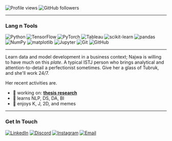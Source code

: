 ![Profile views](https://komarev.com/ghpvc/?username=najwhoas&color=blueviolet)
![GitHub followers](https://img.shields.io/github/followers/najwhoas?style=social)

---


### Lang n Tools

![Python](https://img.shields.io/badge/Python-3776AB?style=for-the-badge&logo=python&logoColor=white)
![TensorFlow](https://img.shields.io/badge/TensorFlow-FF6F00?style=for-the-badge&logo=tensorflow&logoColor=white)
![PyTorch](https://img.shields.io/badge/PyTorch-EE4C2C?style=for-the-badge&logo=pytorch&logoColor=white)
![Tableau](https://img.shields.io/badge/Tableau-E97627?style=for-the-badge&logo=tableau&logoColor=white)
![scikit-learn](https://img.shields.io/badge/scikit--learn-F7931E?style=for-the-badge&logo=scikit-learn&logoColor=white)
![pandas](https://img.shields.io/badge/pandas-150458?style=for-the-badge&logo=pandas&logoColor=white)
![NumPy](https://img.shields.io/badge/NumPy-013243?style=for-the-badge&logo=numpy&logoColor=white)
![matplotlib](https://img.shields.io/badge/matplotlib-2C5F2D?style=for-the-badge&logo=matplotlib&logoColor=white)
![Jupyter](https://img.shields.io/badge/Jupyter-F37626?style=for-the-badge&logo=jupyter&logoColor=white)
![Git](https://img.shields.io/badge/Git-F05032?style=for-the-badge&logo=git&logoColor=white)
![GitHub](https://img.shields.io/badge/GitHub-181717?style=for-the-badge&logo=github&logoColor=white)

---

Learn data and model development in a business context; Najwa is willing to have much on this _plate_. A typical ISTJ person who brings analytical and attention-to-detail a perfectionist sometimes. Give her a glass of Tubruk, and she'll work 24/7.

Her recent activities are.
- 🔭 working on: **[thesis research](https://github.com/najwhoas/ux-evaluation)**
- 🌱 learns NLP, DS, DA, BI
- 🔮 enjoys K, J, 2D, and memes

---

### Get In Touch

[![LinkedIn](https://img.shields.io/badge/LinkedIn-0A66C2?style=for-the-badge&logo=linkedin&logoColor=white)](https://linkedin.com/in/najwas)
[![Discord](https://img.shields.io/badge/Discord-7289DA?style=for-the-badge&logo=discord&logoColor=white)](https://discord.com/invite/najooa)
[![Instagram](https://img.shields.io/badge/Instagram-E4405F?style=for-the-badge&logo=instagram&logoColor=white)](https://instagram.com/njwaash)
[![Email](https://img.shields.io/badge/Email-D14836?style=for-the-badge&logo=gmail&logoColor=white)](mailto:najwasalsabie@gmail.com)
